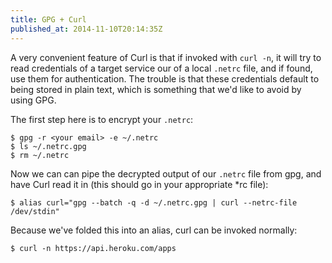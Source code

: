 ```yaml
---
title: GPG + Curl
published_at: 2014-11-10T20:14:35Z
---
```


A very convenient feature of Curl is that if invoked with `curl -n`, it will try to read credentials of a target service our of a local `.netrc` file, and if found, use them for authentication. The trouble is that these credentials default to being stored in plain text, which is something that we'd like to avoid by using GPG.

The first step here is to encrypt your `.netrc`:

```
$ gpg -r <your email> -e ~/.netrc
$ ls ~/.netrc.gpg
$ rm ~/.netrc
```

Now we can can pipe the decrypted output of our `.netrc` file from gpg, and have Curl read it in (this should go in your appropriate *rc file):

```
$ alias curl="gpg --batch -q -d ~/.netrc.gpg | curl --netrc-file /dev/stdin"
```

Because we've folded this into an alias, curl can be invoked normally:

```
$ curl -n https://api.heroku.com/apps
```
